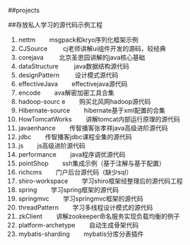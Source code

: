 ##projects

##存放私人学习的源代码示例工程

1. nettm        &nbsp;&nbsp;&nbsp;&nbsp;&nbsp;&nbsp;&nbsp;msgpack和kryo序列化框架示例
1. CJSource       &nbsp;&nbsp;&nbsp;&nbsp;&nbsp;&nbsp;&nbsp;           cj老师讲解ui组件开发的源码，较经典
1. corejava         &nbsp;&nbsp;&nbsp;&nbsp;&nbsp;&nbsp;&nbsp;         北京圣思园讲解的java核心基础
1. dataStructure      &nbsp;&nbsp;&nbsp;&nbsp;&nbsp;&nbsp;&nbsp;        java数据结构源代码
1. designPattern          &nbsp;&nbsp;&nbsp;&nbsp;&nbsp;&nbsp;&nbsp;    设计模式源代码  
1. effectiveJava		&nbsp;&nbsp;&nbsp;&nbsp;&nbsp;&nbsp;&nbsp;effectivejava源代码	
1. encode                      &nbsp;&nbsp;&nbsp;&nbsp;&nbsp;&nbsp;&nbsp;ava解密加密工具合集			
1. hadoop-sourc	e	&nbsp;&nbsp;&nbsp;&nbsp;&nbsp;&nbsp;&nbsp;购买北风网hadoop源代码
1. Hibernate-source  	&nbsp;&nbsp;&nbsp;&nbsp;&nbsp;&nbsp;&nbsp;hibernate基于xml配置的合集	
1. HowTomcatWorks 		&nbsp;&nbsp;&nbsp;&nbsp;&nbsp;&nbsp;&nbsp;讲解tomcat内部运行原理的源代码	
1. javaenhance			&nbsp;&nbsp;&nbsp;&nbsp;&nbsp;&nbsp;&nbsp;传智播客张孝祥java高级进阶源代码		
1. jdbc			&nbsp;&nbsp;&nbsp;&nbsp;&nbsp;&nbsp;&nbsp;传智播客jdbc课程全集的源代码
1. js				&nbsp;&nbsp;&nbsp;&nbsp;&nbsp;&nbsp;&nbsp;js高级进阶源代码
1. performance   &nbsp;&nbsp;&nbsp;&nbsp;&nbsp;&nbsp;&nbsp;java程序调优源代码	
1. pointShop			&nbsp;&nbsp;&nbsp;&nbsp;&nbsp;&nbsp;&nbsp;ssh集成示例（基于注解与基于配置）
1. richcms			&nbsp;&nbsp;&nbsp;&nbsp;&nbsp;&nbsp;&nbsp;门户后台源代码（缺少sql）
1. shiro-workspace		&nbsp;&nbsp;&nbsp;&nbsp;&nbsp;&nbsp;&nbsp;学习shiro框架经整理后的源代码工程
1. spring			&nbsp;&nbsp;&nbsp;&nbsp;&nbsp;&nbsp;&nbsp;学习spring框架的源代码	
1. springmvc			&nbsp;&nbsp;&nbsp;&nbsp;&nbsp;&nbsp;&nbsp;学习springmvc框架的源代码
1. threadPattern		&nbsp;&nbsp;&nbsp;&nbsp;&nbsp;&nbsp;&nbsp;学习多线程设计模式的源代码
1. zkClient           &nbsp;&nbsp;&nbsp;&nbsp;&nbsp;&nbsp;&nbsp;讲解zookeeper命名服务实现负载均衡的例子
1. platform-archetype    &nbsp;&nbsp;&nbsp;&nbsp;&nbsp;&nbsp;&nbsp;自动生成骨架代码
1. mybatis-sharding      &nbsp;&nbsp;&nbsp;&nbsp;&nbsp;&nbsp;&nbsp;mybatis分库分表插件

